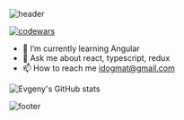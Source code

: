 ![header](https://capsule-render.vercel.app/api?height=200&type=waving&desc=Frontend%20Developer&text=Evgeny%20Rodin&animation=scaleIn&fontSize=70&fontAlign=73&fontAlignY=40&descSize=20&descAlignY=15&descAlign=59&color=gradient1&fontColor=fff)

[![codewars](https://www.codewars.com/users/idogmat/badges/large)](https://www.codewars.com/users/idogmat)

- 🌱 I’m currently learning Angular
- 💬 Ask me about react, typescript, redux
- 📫 How to reach me idogmat@gmail.com

![Evgeny's GitHub stats](https://github-readme-stats.vercel.app/api?username=idogmat&show_icons=true&bg_color=5c5c5c&title_color=ffffff&text_color=ffffff&icon_color=ecb613)


![footer](https://capsule-render.vercel.app/api?section=footer&type=waving&color=gradient1&fontColor=fff)
